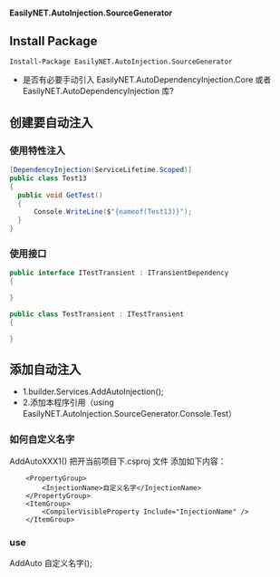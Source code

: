 #### EasilyNET.AutoInjection.SourceGenerator

## Install Package

```shell
Install-Package EasilyNET.AutoInjection.SourceGenerator
```

- 是否有必要手动引入 EasilyNET.AutoDependencyInjection.Core 或者 EasilyNET.AutoDependencyInjection 库?

## 创建要自动注入

### 使用特性注入

```csharp
[DependencyInjection(ServiceLifetime.Scoped)]
public class Test13
{
  public void GetTest()
  {
      Console.WriteLine($"{nameof(Test13)}");
  }
}
```

### 使用接口

```csharp
public interface ITestTransient : ITransientDependency
{

}

public class TestTransient : ITestTransient
{

}
```

## 添加自动注入

- 1.builder.Services.AddAutoInjection(); 
- 2.添加本程序引用（using EasilyNET.AutoInjection.SourceGenerator.Console.Test）

### 如何自定义名字

AddAutoXXX1()
把开当前项目下.csproj 文件
添加如下内容：

```shell
  	<PropertyGroup>
		<InjectionName>自定义名字</InjectionName>
	</PropertyGroup>
	<ItemGroup>
		<CompilerVisibleProperty Include="InjectionName" />
	</ItemGroup>
```

### use

AddAuto 自定义名字();
